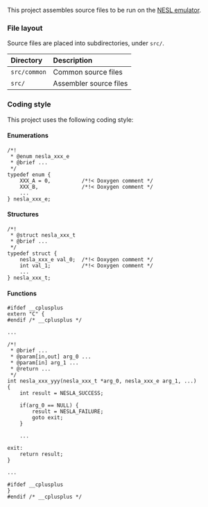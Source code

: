 This project assembles source files to be run on the [NESL emulator](https://github.com/majestic53/nesl).

### File layout

Source files are placed into subdirectories, under `src/`.

|Directory   |Description           |
|:-----------|:---------------------|
|`src/common`|Common source files   |
|`src/`      |Assembler source files|

### Coding style

This project uses the following coding style:

#### Enumerations

    /*!
     * @enum nesla_xxx_e
     * @brief ...
     */
    typedef enum {
        XXX_A = 0,          /*!< Doxygen comment */
        XXX_B,              /*!< Doxygen comment */
        ...
    } nesla_xxx_e;

#### Structures

    /*!
     * @struct nesla_xxx_t
     * @brief ...
     */
    typedef struct {
        nesla_xxx_e val_0;  /*!< Doxygen comment */
        int val_1;          /*!< Doxygen comment */
        ...
    } nesla_xxx_t;

#### Functions

    #ifdef __cplusplus
    extern "C" {
    #endif /* __cplusplus */

    ...

    /*!
     * @brief ...
     * @param[in,out] arg_0 ...
     * @param[in] arg_1 ...
     * @return ...
     */
    int nesla_xxx_yyy(nesla_xxx_t *arg_0, nesla_xxx_e arg_1, ...)
    {
        int result = NESLA_SUCCESS;

        if(arg_0 == NULL) {
            result = NESLA_FAILURE;
            goto exit;
        }

        ...

    exit:
        return result;
    }

    ...

    #ifdef __cplusplus
    }
    #endif /* __cplusplus */
